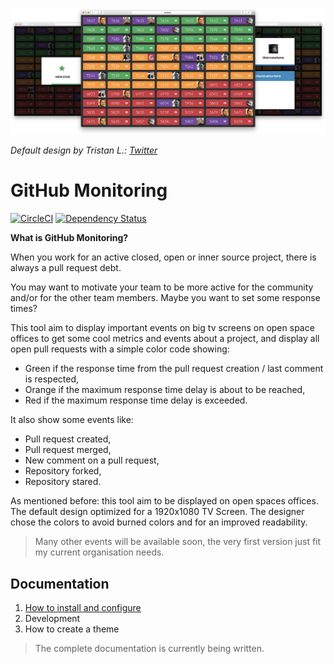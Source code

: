 ![Header](documentation/images/readme-header.png?raw=true)

_Default design by Tristan L.: [Twitter](https://www.google.com/url?q=https%3A%2F%2Ftwitter.com%2FTristanDardel&sa=D&sntz=1&usg=AFQjCNGXMboX2BYkhGnYs2XJxDhH1AOygw)_

# GitHub Monitoring

[![CircleCI](https://circleci.com/gh/Shudrum/GitHubMonitoring.svg?style=shield)](https://circleci.com/gh/Shudrum/GitHubMonitoring)
[![Dependency Status](https://gemnasium.com/badges/github.com/Shudrum/GitHubMonitoring.svg)](https://gemnasium.com/github.com/Shudrum/GitHubMonitoring)

**What is GitHub Monitoring?**

When you work for an active closed, open or inner source project, there is always a pull request debt.

You may want to motivate your team to be more active for the community and/or for the other team members. Maybe you want to set some response times?

This tool aim to display important events on big tv screens on open space offices to get some cool metrics and events about a project, and display all open pull requests with a simple color code showing:
 - Green if the response time from the pull request creation / last comment is respected,
 - Orange if the maximum response time delay is about to be reached,
 - Red if the maximum response time delay is exceeded.

It also show some events like:
 - Pull request created,
 - Pull request merged,
 - New comment on a pull request,
 - Repository forked,
 - Repository stared.

As mentioned before: this tool aim to be displayed on open spaces offices. The default design optimized for a 1920x1080 TV Screen. The designer chose the colors to avoid burned colors and for an improved readability.

> Many other events will be available soon, the very first version just fit my current organisation needs.

## Documentation

 1. [How to install and configure](documentation/install.md)
 2. Development
  1. How to create a theme

> The complete documentation is currently being written.

